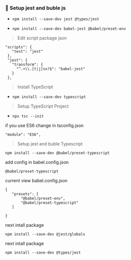 ### 🚀 Setup jest and buble js

- ```npm install --save-dev jest @types/jest```

- ```npm install --save-dev babel-jest @babel/preset-env```


>Edit script package json

 ```
"scripts": {
    "test": "jest"
  },
  "jest": {
    "transform": {
      "^.+\\.[t|j]sx?$": "babel-jest"
    }
  },
```


>Install TypeScript

- ```npm install --save-dev typescript```


>Setup TypeScript Project

- ```npx tsc --init```

 if you use ES6 change in tsconfig.json

 ```"module": "ES6",```


>Setup jest and buble Typescript

 ```npm install --save-dev @babel/preset-typescript```

 add config in babel.config.json

 ```@babel/preset-typescript```

 current view babel.config.json

 ```
{
    "presets": [
        "@babel/preset-env",
        "@babel/preset-typescript"
    ]
    
}
```
next intall package

```npm install --save-dev @jest/globals```

 next intall package

```npm install --save-dev @types/jest```



